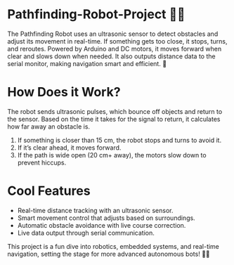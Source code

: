 # Pathfinding-Robot-Project 🤖🚀
The Pathfinding Robot uses an ultrasonic sensor to detect obstacles and adjust its movement in real-time. If something gets too close, it stops, turns, and reroutes. Powered by Arduino and DC motors, it moves forward when clear and slows down when needed. It also outputs distance data to the serial monitor, making navigation smart and efficient. 🤖

# How Does it Work? 
The robot sends ultrasonic pulses, which bounce off objects and return to the sensor. Based on the time it takes for the signal to return, it calculates how far away an obstacle is.

1. If something is closer than 15 cm, the robot stops and turns to avoid it.
2. If it’s clear ahead, it moves forward.
3. If the path is wide open (20 cm+ away), the motors slow down to prevent hiccups.

# Cool Features
- Real-time distance tracking with an ultrasonic sensor.
- Smart movement control that adjusts based on surroundings.
- Automatic obstacle avoidance with live course correction.
- Live data output through serial communication.

This project is a fun dive into robotics, embedded systems, and real-time navigation, setting the stage for more advanced autonomous bots! 🤖🚀

